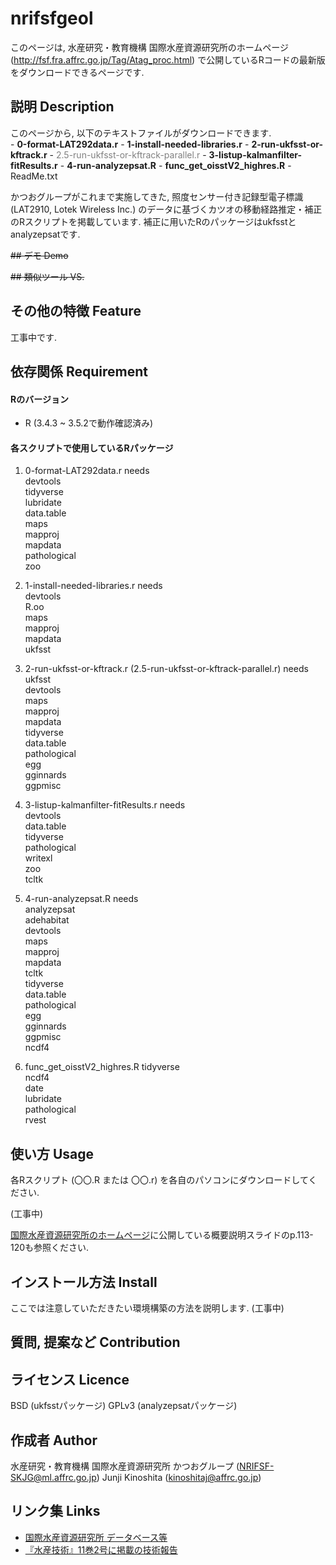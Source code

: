 # nrifsfgeol
このページは, 水産研究・教育機構 国際水産資源研究所のホームページ (http://fsf.fra.affrc.go.jp/Tag/Atag_proc.html) で公開しているRコードの最新版をダウンロードできるページです.

## 説明 Description
このページから, 以下のテキストファイルがダウンロードできます.  
	- **0-format-LAT292data.r**
	- **1-install-needed-libraries.r**
	- **2-run-ukfsst-or-kftrack.r**
	- <span style="color: gray; ">2.5-run-ukfsst-or-kftrack-parallel.r</span>
	- **3-listup-kalmanfilter-fitResults.r**
	- **4-run-analyzepsat.R**
	- **func\_get\_oisstV2_highres.R**
	- ReadMe.txt

かつおグループがこれまで実施してきた, 照度センサー付き記録型電子標識 (LAT2910, Lotek Wireless Inc.) のデータに基づくカツオの移動経路推定・補正のRスクリプトを掲載しています. 補正に用いたRのパッケージはukfsstとanalyzepsatです.

~~## デモ Demo~~

~~## 類似ツール VS.~~

## その他の特徴 Feature
工事中です.

## 依存関係 Requirement
#### Rのバージョン
- R (3.4.3 ~ 3.5.2で動作確認済み)

#### 各スクリプトで使用しているRパッケージ
1. 0-format-LAT292data.r
	needs  
	devtools  
	tidyverse  
	lubridate  
	data.table  
	maps  
	mapproj  
	mapdata  
    pathological  
    zoo  

1. 1-install-needed-libraries.r
	needs  
	devtools    
	R.oo  
	maps  
	mapproj  
	mapdata  
	ukfsst  

1. 2-run-ukfsst-or-kftrack.r (2.5-run-ukfsst-or-kftrack-parallel.r)
	needs  
	ukfsst  
	devtools  
	maps  
	mapproj  
	mapdata  
	tidyverse  
	data.table  
	pathological  
	egg  
	gginnards  
	ggpmisc  

1. 3-listup-kalmanfilter-fitResults.r
	needs  
	devtools  
	data.table  
	tidyverse  
	pathological  
	writexl  
	zoo  
	tcltk  

1. 4-run-analyzepsat.R
	needs  
	analyzepsat  
	adehabitat  
	devtools  
	maps  
	mapproj  
	mapdata  
	tcltk  
	tidyverse  
	data.table  
	pathological  
	egg  
	gginnards  
	ggpmisc  
	ncdf4  

1. func\_get\_oisstV2_highres.R
	tidyverse  
	ncdf4  
	date  
    lubridate  
	pathological  
    rvest  

## 使い方 Usage
各Rスクリプト (〇〇.R または 〇〇.r) を各自のパソコンにダウンロードしてください.

(工事中)

[国際水産資源研究所のホームページ](http://fsf.fra.affrc.go.jp/Tag/Atag_proc.html)に公開している概要説明スライドのp.113-120も参照ください.

## インストール方法 Install
ここでは注意していただきたい環境構築の方法を説明します.
(工事中)

## 質問, 提案など Contribution

## ライセンス Licence
BSD (ukfsstパッケージ)
GPLv3 (analyzepsatパッケージ)

## 作成者 Author
水産研究・教育機構 国際水産資源研究所 かつおグループ (NRIFSF-SKJG@ml.affrc.go.jp)
Junji Kinoshita (kinoshitaj@affrc.go.jp)

## リンク集 Links
- [国際水産資源研究所 データベース等](http://fsf.fra.affrc.go.jp/Tag/Atag_proc.html)
- [『水産技術』11巻2号に掲載の技術報告](https://www.fra.affrc.go.jp/bulletin/fish_tech/11-2/110203.pdf)






